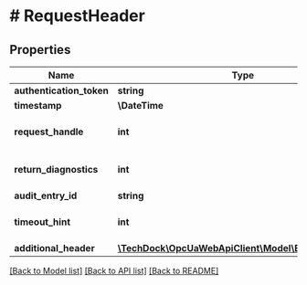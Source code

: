 # # RequestHeader

## Properties

Name | Type | Description | Notes
------------ | ------------- | ------------- | -------------
**authentication_token** | **string** |  | [optional]
**timestamp** | **\DateTime** |  | [optional]
**request_handle** | **int** |  | [optional] [default to 0]
**return_diagnostics** | **int** |  | [optional] [default to 0]
**audit_entry_id** | **string** |  | [optional]
**timeout_hint** | **int** |  | [optional] [default to 0]
**additional_header** | [**\TechDock\OpcUaWebApiClient\Model\ExtensionObject**](ExtensionObject.md) |  | [optional]

[[Back to Model list]](../../README.md#models) [[Back to API list]](../../README.md#endpoints) [[Back to README]](../../README.md)
